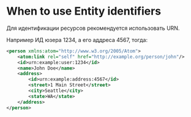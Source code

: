 # When to use Entity identifiers

Для идентификации ресурсов рекомендуется использовать URN.

Например ИД юзера 1234, а его аддреса 4567, тогда:
```xml
<person xmlns:atom="http://www.w3.org/2005/Atom">
    <atom:link rel="self" href="http://example.org/person/john"/>
    <id>urn:example:user:1234</id>
    <name>John Doe</name>
    <address>
        <id>urn:example:address:4567</id>
        <street>1 Main Street</street>
        <city>Seattle</city>
        <state>WA</state>
    </address>
</person>
```
